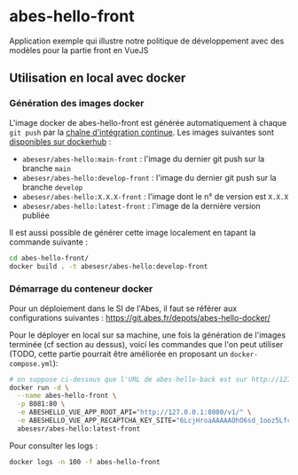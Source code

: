 # abes-hello-front


Application exemple qui illustre notre politique de développement avec des modèles pour la partie front en VueJS



## Utilisation en local avec docker

### Génération des images docker

L'image docker de abes-hello-front est générée automatiquement à chaque ``git push`` par la [chaîne d'intégration continue](https://github.com/abes-esr/abes-hello-front/actions/workflows/build-test-pubtodockerhub.yml). Les images suivantes sont [disponibles sur dockerhub](https://hub.docker.com/r/abesesr/abes-hello/tags) :
- ``abesesr/abes-hello:main-front`` : l'image du dernier git push sur la branche ``main``
- ``abesesr/abes-hello:develop-front`` : l'image du dernier git push sur la branche ``develop``
- ``abesesr/abes-hello:X.X.X-front`` : l'image dont le n° de version est ``X.X.X``
- ``abesesr/abes-hello:latest-front`` : l'image de la dernière version publiée

Il est aussi possible de générer cette image localement en tapant la commande suivante :
```bash
cd abes-hello-front/
docker build . -t abesesr/abes-hello:develop-front

```

### Démarrage du conteneur docker

Pour un déploiement dans le SI de l'Abes, il faut se référer aux configurations suivantes :
https://git.abes.fr/depots/abes-hello-docker/

Pour le déployer en local sur sa machine, une fois la génération de l'images terminée (cf section au dessus), voici les commandes que l'on peut utiliser (TODO, cette partie pourrait être améliorée en proposant un ``docker-compose.yml``):
```bash
# on suppose ci-dessous que l'URL de abes-hello-back est sur http://127.0.0.1:8080/v1/
docker run -d \
  --name abes-hello-front \
  -p 8081:80 \
  -e ABESHELLO_VUE_APP_ROOT_API="http://127.0.0.1:8080/v1/" \
  -e ABESHELLO_VUE_APP_RECAPTCHA_KEY_SITE="6LcjHroaAAAAAOhO6sd_1ooz5LfcyRPoYirqxsFt" \
  abesesr/abes-hello:latest-front
```

Pour consulter les logs :
```bash
docker logs -n 100 -f abes-hello-front
```

